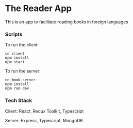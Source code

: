 
# The Reader App

This is an app to facilitate reading books in foreign languages

### Scripts

To run the client:

```
cd client 
npm install
npm start
```

To run the server:

```
cd book-server
npm install
npm run dev
```

### Tech Stack

Client: React, Redux Toolkit, Typescript

Server: Express, Typescript, MongoDB